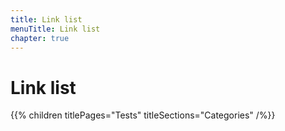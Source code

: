 ```yaml
---
title: Link list
menuTitle: Link list
chapter: true
---
```


# Link list

{{% children titlePages="Tests" titleSections="Categories" /%}}
